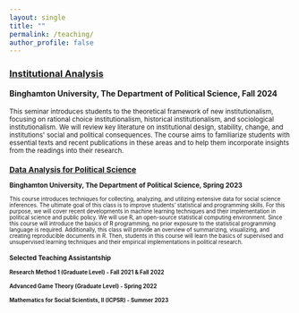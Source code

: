 ```yaml
---
layout: single
title: ""
permalink: /teaching/
author_profile: false
---
```


### <a href="/files/institutional_analysis_syllabus.pdf" target="_blank"> Institutional Analysis</a>
**Binghamton University, The Department of Political Science, Fall 2024** <br><br>
<small> This seminar introduces students to the theoretical framework of new institutionalism, focusing on rational choice institutionalism, historical institutionalism, and sociological institutionalism. We will review key literature on institutional design, stability, change, and institutions' social and political consequences. The course aims to familiarize students with essential texts and recent publications in these areas and to help them incorporate insights from the readings into their research.  

### <a href="/files/data_analysis_syllabus.pdf" target="_blank">Data Analysis for Political Science</a>
**Binghamton University, The Department of Political Science, Spring 2023**

<small> This course introduces techniques for collecting, analyzing, and utilizing extensive data for social science inferences. The ultimate goal of this class is to improve students’ statistical and programming skills. For this purpose, we will cover recent developments in machine learning techniques and their implementation in political science and public policy. 
We will use R, an open-source statistical computing environment. Since this course will introduce the basics of R programming, no prior exposure to the statistical programming language is required. Additionally, this class will provide an overview of summarizing, visualizing, and creating reproducible documents in R. Then, students in this course will learn the basics of supervised and unsupervised learning techniques and their empirical implementations in political research.

### Selected Teaching Assistantship
#### Research Method 1 (Graduate Level) - Fall 2021 & Fall 2022
#### Advanced Game Theory (Graduate Level) - Spring 2022
#### Mathematics for Social Scientists, II (ICPSR) - Summer 2023

